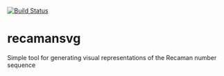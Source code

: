 [![Build Status](https://travis-ci.com/sfrebel/recamansvg.svg?branch=master)](https://travis-ci.com/sfrebel/recamansvg)
# recamansvg
Simple tool for generating visual representations of the Recaman number sequence
